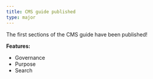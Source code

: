 ```yaml
---
title: CMS guide published
type: major
---
```


The first sections of the CMS guide have been published!

**Features:**

*   Governance
*   Purpose
*   Search
